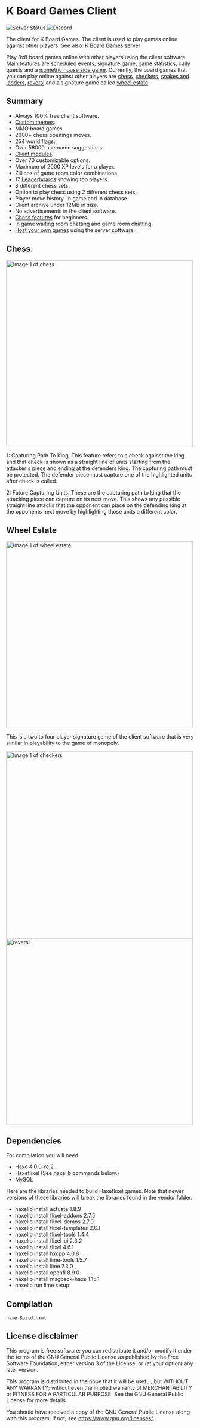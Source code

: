 # K Board Games Client
[![Server Status](https://img.shields.io/pingpong/status/sp_7241145592d44ae2bd4c2a9c4558a0ef?label=kboardgames.com&style=for-the-badge)](https://kboardgames.com)
[![Discord](https://img.shields.io/discord/878790325261434923?color=%236b7ff5&label=Discord&style=for-the-badge)](https://discord.gg/7gF8t3yNDU)

The client for K Board Games. The client is used to play games online against other players. See also: <a href="https://github.com/KBoardGames/KBoardGames-Server">K Board Games server</a>

<p>Play 8x8 board games online with other players using the client software. Main features are <a href="https://kboardgames.com/index.php?p=8">scheduled events</a>, signature game, game statistics, daily quests and a <a href="https://kboardgames.com/index.php?p=2#house">isometric house side game</a>. Currently, the board games that you can play online against other players are <a href="https://kboardgames.com/index.php?p=12">chess</a>, <a href="https://kboardgames.com/index.php?p=11">checkers</a>, <a href="https://kboardgames.com/index.php?p=14">snakes and ladders</a>, <a href="https://kboardgames.com/index.php?p=13">reversi</a> and a signature game called <a href="https://kboardgames.com/index.php?p=15">wheel estate</a>.</p>

## Summary
* Always 100% free client software.
* <a href="https://kboardgames.com/index.php?p=9">Custom themes</a>.
* MMO board games.
* 2000+ chess openings moves.
* 254 world flags.
* Over 56000 username suggestions.
* <a href="https://kboardgames.com/index.php?p=16">Client modules</a>.
* Over 70 customizable options.
* Maximum of 2000 XP levels for a player.
* Zillions of game room color combinations.
* 17 <a href="https://kboardgames.com/index.php?p=6">Leaderboards</a> showing top players.
* 8 different chess sets.
* Option to play chess using 2 different chess sets.
* Player move history. In game and in database.
* Client archive under 12MB in size.
* No advertisements in the client software.
* <a href="https://kboardgames.com/index.php?p=24">Chess features</a> for beginners.
* In game waiting room chatting and game room chatting.
* <a href="https://kboardgames.com/index.php?p=27">Host your own games</a> using the server software.

## Chess.
<img src="https://kboardgames.com/images/game2_chess.jpg?" alt="Image 1 of chess" width="500"/>

1: Capturing Path To King. This feature refers to a check against the king and that check is shown as a straight line of units starting from the attacker's piece and ending at the defenders king. The capturing path must be protected. The defender piece must capture one of the highlighted units after check is called.

2: Future Capturing Units. These are the capturing path to king that the attacking piece can capture on its next move. This shows any possible straight line attacks that the opponent can place on the defending king at the opponents next move by highlighting those units a different color.

## Wheel Estate
<img src="https://kboardgames.com/images/signatureGame.jpg?" alt="Image 1 of wheel estate" width="500"/>

This is a two to four player signature game of the client software that is very similar in playability to the game of monopoly.

<img src="https://kboardgames.com/images/checkers1.jpg?" alt="Image 1 of checkers" width="500"/>

<img src="https://kboardgames.com/images/reversi.jpg?" alt="reversi" width="500"/>

## Dependencies
For compilation you will need:

* Haxe 4.0.0-rc.2
* Haxeflixel (See haxelib commands below.)
* MySQL

Here are the libraries needed to build Haxeflixel games. Note that newer versions of these libraries will break the libraries found in the vendor folder.

* haxelib install actuate 1.8.9
* haxelib install flixel-addons 2.7.5
* haxelib install flixel-demos 2.7.0
* haxelib install flixel-templates 2.6.1
* haxelib install flixel-tools 1.4.4
* haxelib install flixel-ui 2.3.2
* haxelib install flixel 4.6.1
* haxelib install hxcpp 4.0.8
* haxelib install lime-tools 1.5.7
* haxelib install lime 7.3.0
* haxelib install openfl 8.9.0
* haxelib install msgpack-haxe 1.15.1
* haxelib run lime setup

## Compilation
```
haxe Build.hxml
```

## License disclaimer

This program is free software: you can redistribute it and/or modify it under the terms of the GNU General Public License as published by the Free Software Foundation, either version 3 of the License, or (at your option) any later version.

This program is distributed in the hope that it will be useful, but WITHOUT ANY WARRANTY; without even the implied warranty of MERCHANTABILITY or FITNESS FOR A PARTICULAR PURPOSE. See the GNU General Public License for more details.

You should have received a copy of the GNU General Public License along with this program. If not, see https://www.gnu.org/licenses/.
